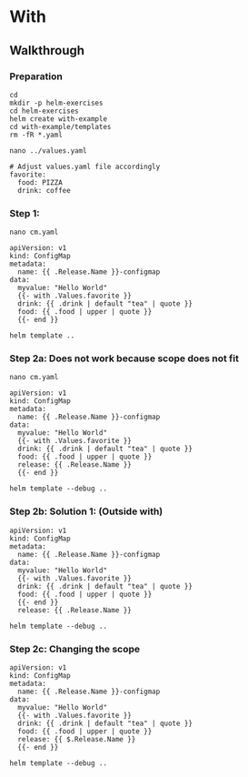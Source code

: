 # With 

## Walkthrough 

### Preparation 

```
cd
mkdir -p helm-exercises
cd helm-exercises 
helm create with-example
cd with-example/templates
rm -fR *.yaml
```

```
nano ../values.yaml
```

```
# Adjust values.yaml file accordingly
favorite:
  food: PIZZA
  drink: coffee
```

### Step 1: 

```
nano cm.yaml
```

```
apiVersion: v1
kind: ConfigMap
metadata:
  name: {{ .Release.Name }}-configmap
data:
  myvalue: "Hello World"
  {{- with .Values.favorite }}
  drink: {{ .drink | default "tea" | quote }}
  food: {{ .food | upper | quote }}
  {{- end }}
```

```
helm template ..
```


### Step 2a: Does not work because scope does not fit 

```
nano cm.yaml
```

```
apiVersion: v1
kind: ConfigMap
metadata:
  name: {{ .Release.Name }}-configmap
data:
  myvalue: "Hello World"
  {{- with .Values.favorite }}
  drink: {{ .drink | default "tea" | quote }}
  food: {{ .food | upper | quote }}
  release: {{ .Release.Name }}
  {{- end }}

```

```
helm template --debug ..
```


### Step 2b: Solution 1: (Outside with) 

```
apiVersion: v1
kind: ConfigMap
metadata:
  name: {{ .Release.Name }}-configmap
data:
  myvalue: "Hello World"
  {{- with .Values.favorite }}
  drink: {{ .drink | default "tea" | quote }}
  food: {{ .food | upper | quote }}
  {{- end }}
  release: {{ .Release.Name }}

```

```
helm template --debug ..
```



### Step 2c: Changing the scope 

```
apiVersion: v1
kind: ConfigMap
metadata:
  name: {{ .Release.Name }}-configmap
data:
  myvalue: "Hello World"
  {{- with .Values.favorite }}
  drink: {{ .drink | default "tea" | quote }}
  food: {{ .food | upper | quote }}
  release: {{ $.Release.Name }}
  {{- end }}

```

```
helm template --debug ..
```
